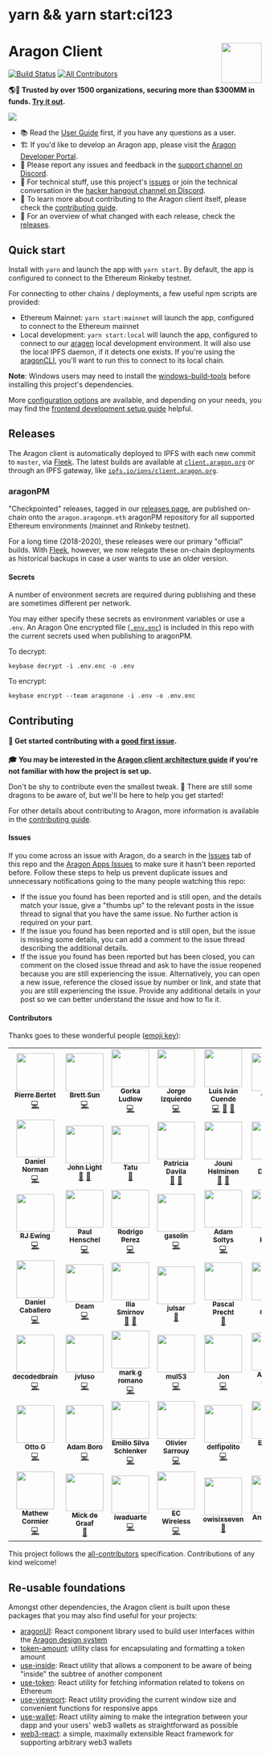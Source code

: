 # yarn && yarn start:ci123


# Aragon Client <a href="https://aragon.org/"><img align="right" src=".github/assets/aragon.svg" height="80px" /></a>

[![Build Status](https://img.shields.io/github/workflow/status/aragon/client/Run%20tests?style=flat-square)](https://github.com/aragon/client/actions)
[![All Contributors](https://img.shields.io/badge/all_contributors-47-orange.svg?style=flat-square)](#contributors)

**🌎🚀 Trusted by over 1500 organizations, securing more than $300MM in funds. [Try it out](https://client.aragon.org).**

<a href="https://client.aragon.org/#/a1/"><img src=".github/assets/screenshot.png" /></a>

- 📚 Read the [User Guide](https://help.aragon.org/) first, if you have any questions as a user.
- 🏗 If you'd like to develop an Aragon app, please visit the [Aragon Developer Portal](https://hack.aragon.org).
- 📝 Please report any issues and feedback in the [support channel on Discord](https://discord.gg/ZncWSEGbSJ).
- 🔧 For technical stuff, use this project's [issues](http://github.com/aragon/client/issues) or join the technical conversation in the [hacker hangout channel on Discord](https://discord.gg/XrhUzEy7jf).
- 📖 To learn more about contributing to the Aragon client itself, please check the [contributing guide](./CONTRIBUTING.md).
- 🚢 For an overview of what changed with each release, check the [releases](https://github.com/aragon/client/releases).

## Quick start

Install with `yarn` and launch the app with `yarn start`. By default, the app is configured to connect to the Ethereum Rinkeby testnet.

For connecting to other chains / deployments, a few useful npm scripts are provided:

- Ethereum Mainnet: `yarn start:mainnet` will launch the app, configured to connect to the Ethereum mainnet
- Local development: `yarn start:local` will launch the app, configured to connect to our [aragen](https://github.com/aragon/aragen) local development environment. It will also use the local IPFS daemon, if it detects one exists. If you're using the [aragonCLI](http://github.com/aragon/aragon-cli), you'll want to run this to connect to its local chain.

**Note**: Windows users may need to install the [windows-build-tools](https://www.npmjs.com/package/windows-build-tools) before installing this project's dependencies.

More [configuration options](docs/CONFIGURATION.md) are available, and depending on your needs, you may find the [frontend development setup guide](docs/FRONTEND_SETUP.md) helpful.

## Releases

The Aragon client is automatically deployed to IPFS with each new commit to `master`, via [Fleek](https://fleek.co/). The latest builds are available at [`client.aragon.org`](https://client.aragon.org/) or through an IPFS gateway, like [`ipfs.io/ipns/client.aragon.org`](https://ipfs.io/ipns/client.aragon.org/).

### aragonPM

"Checkpointed" releases, tagged in our [releases page](https://github.com/aragon/aragon/releases), are published on-chain onto the `aragon.aragonpm.eth` aragonPM repository for all supported Ethereum environments (mainnet and Rinkeby testnet).

For a long time (2018-2020), these releases were our primary "official" builds. With [Fleek](https://fleek.co/), however, we now relegate these on-chain deployments as historical backups in case a user wants to use an older version.

#### Secrets

A number of environment secrets are required during publishing and these are sometimes different per network.

You may either specify these secrets as environment variables or use a `.env`. An Aragon One encrypted file ([`.env.enc`](./.env.enc)) is included in this repo with the current secrets used when publishing to aragonPM.

To decrypt:

```
keybase decrypt -i .env.enc -o .env
```

To encrypt:

```
keybase encrypt --team aragonone -i .env -o .env.enc
```

## Contributing

#### 👋 Get started contributing with a [good first issue](https://github.com/aragon/client/issues?q=is%3Aissue+is%3Aopen+label%3A%22good+first+issue%22).

**🎓 You may be interested in the [Aragon client architecture guide](./docs/ARCHITECTURE.md) if you're not familiar with how the project is set up.**

Don't be shy to contribute even the smallest tweak. 🐲 There are still some dragons to be aware of, but we'll be here to help you get started!

For other details about contributing to Aragon, more information is available in the [contributing guide](./CONTRIBUTING.md).

#### Issues

If you come across an issue with Aragon, do a search in the [Issues](https://github.com/aragon/client/issues?utf8=%E2%9C%93&q=is%3Aissue) tab of this repo and the [Aragon Apps Issues](https://github.com/aragon/aragon-apps/issues?utf8=%E2%9C%93&q=is%3Aissue) to make sure it hasn't been reported before. Follow these steps to help us prevent duplicate issues and unnecessary notifications going to the many people watching this repo:

- If the issue you found has been reported and is still open, and the details match your issue, give a "thumbs up" to the relevant posts in the issue thread to signal that you have the same issue. No further action is required on your part.
- If the issue you found has been reported and is still open, but the issue is missing some details, you can add a comment to the issue thread describing the additional details.
- If the issue you found has been reported but has been closed, you can comment on the closed issue thread and ask to have the issue reopened because you are still experiencing the issue. Alternatively, you can open a new issue, reference the closed issue by number or link, and state that you are still experiencing the issue. Provide any additional details in your post so we can better understand the issue and how to fix it.

#### Contributors

Thanks goes to these wonderful people ([emoji key](https://allcontributors.org/docs/en/emoji-key)):

<!-- ALL-CONTRIBUTORS-LIST:START - Do not remove or modify this section -->
<!-- prettier-ignore-start -->
<!-- markdownlint-disable -->
<table>
  <tr>
    <td align="center"><a href="https://pierre.world/"><img src="https://avatars2.githubusercontent.com/u/36158?v=4" width="75px;" alt=""/><br /><sub><b>Pierre Bertet</b></sub></a><br /><a href="https://github.com/aragon/client/commits?author=bpierre" title="Code">💻</a></td>
    <td align="center"><a href="http://キタ.moe"><img src="https://avatars2.githubusercontent.com/u/4166642?v=4" width="75px;" alt=""/><br /><sub><b>Brett Sun</b></sub></a><br /><a href="https://github.com/aragon/client/commits?author=sohkai" title="Code">💻</a></td>
    <td align="center"><a href="http://AquiGorka.com"><img src="https://avatars3.githubusercontent.com/u/3072458?v=4" width="75px;" alt=""/><br /><sub><b>Gorka Ludlow</b></sub></a><br /><a href="https://github.com/aragon/client/commits?author=AquiGorka" title="Code">💻</a></td>
    <td align="center"><a href="http://izqui.me"><img src="https://avatars3.githubusercontent.com/u/447328?v=4" width="75px;" alt=""/><br /><sub><b>Jorge Izquierdo</b></sub></a><br /><a href="https://github.com/aragon/client/commits?author=izqui" title="Code">💻</a></td>
    <td align="center"><a href="http://aragon.org"><img src="https://avatars0.githubusercontent.com/u/718208?v=4" width="75px;" alt=""/><br /><sub><b>Luis Iván Cuende</b></sub></a><br /><a href="https://github.com/aragon/client/commits?author=luisivan" title="Code">💻</a> <a href="#design-luisivan" title="Design">🎨</a> <a href="#ideas-luisivan" title="Ideas, Planning, & Feedback">🤔</a></td>
    <td align="center"><a href="http://notbjerg.me"><img src="https://avatars0.githubusercontent.com/u/8862627?v=4" width="75px;" alt=""/><br /><sub><b>Oliver</b></sub></a><br /><a href="https://github.com/aragon/aragon/commits?author=onbjerg" title="Code">💻</a></td>
    <td align="center"><a href="https://github.com/bingen"><img src="https://avatars0.githubusercontent.com/u/701095?v=4" width="75px;" alt=""/><br /><sub><b>ßingen</b></sub></a><br /><a href="https://github.com/aragon/client/commits?author=bingen" title="Code">💻</a></td>
  </tr>
  <tr>
    <td align="center"><a href="http://2color.me"><img src="https://avatars1.githubusercontent.com/u/1992255?v=4" width="75px;" alt=""/><br /><sub><b>Daniel Norman</b></sub></a><br /><a href="https://github.com/aragon/client/commits?author=2color" title="Code">💻</a></td>
    <td align="center"><a href="https://www.lightco.in"><img src="https://avatars1.githubusercontent.com/u/9424721?v=4" width="75px;" alt=""/><br /><sub><b>John Light</b></sub></a><br /><a href="https://github.com/aragon/client/commits?author=john-light" title="Documentation">📖</a> <a href="https://github.com/aragon/client/issues?q=author%3Ajohn-light" title="Bug reports">🐛</a></td>
    <td align="center"><a href="https://github.com/Smokyish"><img src="https://avatars0.githubusercontent.com/u/21331903?v=4" width="75px;" alt=""/><br /><sub><b>Tatu</b></sub></a><br /><a href="https://github.com/aragon/client/commits?author=Smokyish" title="Documentation">📖</a></td>
    <td align="center"><a href="https://github.com/dizzypaty"><img src="https://avatars0.githubusercontent.com/u/7205369?v=4" width="75px;" alt=""/><br /><sub><b>Patricia Davila</b></sub></a><br /><a href="#design-dizzypaty" title="Design">🎨</a> <a href="#userTesting-dizzypaty" title="User Testing">📓</a></td>
    <td align="center"><a href="https://github.com/jounih"><img src="https://avatars0.githubusercontent.com/u/10109867?v=4" width="75px;" alt=""/><br /><sub><b>Jouni Helminen</b></sub></a><br /><a href="#design-jounih" title="Design">🎨</a> <a href="#userTesting-jounih" title="User Testing">📓</a></td>
    <td align="center"><a href="https://github.com/lkngtn"><img src="https://avatars0.githubusercontent.com/u/4986634?v=4" width="75px;" alt=""/><br /><sub><b>Luke Duncan</b></sub></a><br /><a href="#ideas-lkngtn" title="Ideas, Planning, & Feedback">🤔</a></td>
    <td align="center"><a href="http://danielconstantin.net/"><img src="https://avatars1.githubusercontent.com/u/26041347?v=4" width="75px;" alt=""/><br /><sub><b>Daniel Constantin</b></sub></a><br /><a href="https://github.com/aragon/client/commits?author=0x6431346e" title="Code">💻</a></td>
  </tr>
  <tr>
    <td align="center"><a href="https://rjewing.com"><img src="https://avatars3.githubusercontent.com/u/30963004?v=4" width="75px;" alt=""/><br /><sub><b>RJ Ewing</b></sub></a><br /><a href="https://github.com/aragon/client/commits?author=ewingrj" title="Code">💻</a></td>
    <td align="center"><a href="https://twitter.com/0xca0a"><img src="https://avatars0.githubusercontent.com/u/2223602?v=4" width="75px;" alt=""/><br /><sub><b>Paul Henschel</b></sub></a><br /><a href="https://github.com/aragon/client/commits?author=drcmda" title="Code">💻</a></td>
    <td align="center"><a href="https://github.com/rperez89"><img src="https://avatars2.githubusercontent.com/u/11763623?v=4" width="75px;" alt=""/><br /><sub><b>Rodrigo Perez</b></sub></a><br /><a href="https://github.com/aragon/client/commits?author=rperez89" title="Code">💻</a></td>
    <td align="center"><a href="http://www.gasolin.idv.tw"><img src="https://avatars1.githubusercontent.com/u/748808?v=4" width="75px;" alt=""/><br /><sub><b>gasolin</b></sub></a><br /><a href="https://github.com/aragon/client/commits?author=gasolin" title="Code">💻</a></td>
    <td align="center"><a href="http://adamsoltys.com/"><img src="https://avatars0.githubusercontent.com/u/7641?v=4" width="75px;" alt=""/><br /><sub><b>Adam Soltys</b></sub></a><br /><a href="https://github.com/aragon/client/commits?author=asoltys" title="Code">💻</a></td>
    <td align="center"><a href="https://github.com/arku"><img src="https://avatars2.githubusercontent.com/u/7039523?v=4" width="75px;" alt=""/><br /><sub><b>Arun Kumar</b></sub></a><br /><a href="https://github.com/aragon/client/commits?author=arku" title="Code">💻</a></td>
    <td align="center"><a href="https://github.com/bvanderdrift"><img src="https://avatars1.githubusercontent.com/u/6398452?v=4" width="75px;" alt=""/><br /><sub><b>Beer van der Drift</b></sub></a><br /><a href="https://github.com/aragon/client/commits?author=bvanderdrift" title="Code">💻</a></td>
  </tr>
  <tr>
    <td align="center"><a href="https://github.com/danielcaballero"><img src="https://avatars1.githubusercontent.com/u/1639333?v=4" width="75px;" alt=""/><br /><sub><b>Daniel Caballero</b></sub></a><br /><a href="https://github.com/aragon/client/commits?author=danielcaballero" title="Code">💻</a></td>
    <td align="center"><a href="https://twitter.com/deamlabs"><img src="https://avatars2.githubusercontent.com/u/9392750?v=4" width="75px;" alt=""/><br /><sub><b>Deam</b></sub></a><br /><a href="https://github.com/aragon/client/commits?author=deamme" title="Code">💻</a></td>
    <td align="center"><a href="https://github.com/uniconstructor"><img src="https://avatars3.githubusercontent.com/u/1384545?v=4" width="75px;" alt=""/><br /><sub><b>Ilia Smirnov</b></sub></a><br /><a href="https://github.com/aragon/client/commits?author=uniconstructor" title="Documentation">📖</a> <a href="#tool-uniconstructor" title="Tools">🔧</a></td>
    <td align="center"><a href="https://github.com/JulSar"><img src="https://avatars0.githubusercontent.com/u/28685529?v=4" width="75px;" alt=""/><br /><sub><b>julsar</b></sub></a><br /><a href="https://github.com/aragon/client/commits?author=JulSar" title="Documentation">📖</a></td>
    <td align="center"><a href="https://pascalprecht.github.io"><img src="https://avatars1.githubusercontent.com/u/445106?v=4" width="75px;" alt=""/><br /><sub><b>Pascal Precht</b></sub></a><br /><a href="#tool-PascalPrecht" title="Tools">🔧</a></td>
    <td align="center"><a href="https://rudygodoy.com"><img src="https://avatars2.githubusercontent.com/u/2400137?v=4" width="75px;" alt=""/><br /><sub><b>Rudy Godoy</b></sub></a><br /><a href="https://github.com/aragon/client/commits?author=rudygodoy" title="Documentation">📖</a></td>
    <td align="center"><a href="http://spacedecentral.net"><img src="https://avatars3.githubusercontent.com/u/2584493?v=4" width="75px;" alt=""/><br /><sub><b>Yalda Mousavinia</b></sub></a><br /><a href="https://github.com/aragon/client/commits?author=stellarmagnet" title="Code">💻</a></td>
  </tr>
  <tr>
    <td align="center"><a href="https://github.com/decodedbrain"><img src="https://avatars3.githubusercontent.com/u/18285094?v=4" width="75px;" alt=""/><br /><sub><b>decodedbrain</b></sub></a><br /><a href="https://github.com/aragon/client/commits?author=decodedbrain" title="Code">💻</a></td>
    <td align="center"><a href="https://github.com/jvluso"><img src="https://avatars2.githubusercontent.com/u/8061735?v=4" width="75px;" alt=""/><br /><sub><b>jvluso</b></sub></a><br /><a href="https://github.com/aragon/client/commits?author=jvluso" title="Code">💻</a></td>
    <td align="center"><a href="https://github.com/MarkGeeRomano"><img src="https://avatars1.githubusercontent.com/u/13630752?v=4" width="75px;" alt=""/><br /><sub><b>mark g romano</b></sub></a><br /><a href="https://github.com/aragon/client/commits?author=MarkGeeRomano" title="Code">💻</a></td>
    <td align="center"><a href="https://github.com/mul53"><img src="https://avatars0.githubusercontent.com/u/19148531?v=4" width="75px;" alt=""/><br /><sub><b>mul53</b></sub></a><br /><a href="https://github.com/aragon/client/commits?author=mul53" title="Code">💻</a></td>
    <td align="center"><a href="https://github.com/Schwartz10"><img src="https://avatars1.githubusercontent.com/u/12353734?v=4" width="75px;" alt=""/><br /><sub><b>Jon</b></sub></a><br /><a href="https://github.com/aragon/client/commits?author=Schwartz10" title="Code">💻</a></td>
    <td align="center"><a href="https://github.com/abhinavsagar"><img src="https://avatars0.githubusercontent.com/u/40603139?v=4" width="75px;" alt=""/><br /><sub><b>Abhinav Sagar</b></sub></a><br /><a href="#maintenance-abhinavsagar" title="Maintenance">🚧</a></td>
    <td align="center"><a href="http://geleeroyale.netlify.com"><img src="https://avatars1.githubusercontent.com/u/317685?v=4" width="75px;" alt=""/><br /><sub><b>geleeroyale</b></sub></a><br /><a href="https://github.com/aragon/client/commits?author=geleeroyale" title="Documentation">📖</a></td>
  </tr>
  <tr>
    <td align="center"><a href="https://github.com/ottodevs"><img src="https://avatars2.githubusercontent.com/u/5030059?v=4" width="75px;" alt=""/><br /><sub><b>Otto G</b></sub></a><br /><a href="https://github.com/aragon/client/commits?author=ottodevs" title="Code">💻</a></td>
    <td align="center"><a href="https://adamboro.com/"><img src="https://avatars0.githubusercontent.com/u/7383192?v=4" width="75px;" alt=""/><br /><sub><b>Adam Boro</b></sub></a><br /><a href="https://github.com/aragon/client/commits?author=adekbadek" title="Code">💻</a></td>
    <td align="center"><a href="https://github.com/e18r"><img src="https://avatars3.githubusercontent.com/u/16065447?v=4" width="75px;" alt=""/><br /><sub><b>Emilio Silva Schlenker</b></sub></a><br /><a href="https://github.com/aragon/client/commits?author=e18r" title="Code">💻</a></td>
    <td align="center"><a href="https://github.com/osarrouy"><img src="https://avatars1.githubusercontent.com/u/86822?v=4" width="75px;" alt=""/><br /><sub><b>Olivier Sarrouy</b></sub></a><br /><a href="https://github.com/aragon/client/commits?author=osarrouy" title="Code">💻</a></td>
    <td align="center"><a href="https://github.com/delfipolito"><img src="https://avatars2.githubusercontent.com/u/10419340?v=4" width="75px;" alt=""/><br /><sub><b>delfipolito</b></sub></a><br /><a href="https://github.com/aragon/client/commits?author=delfipolito" title="Code">💻</a></td>
    <td align="center"><a href="http://enriqueortiz.dev"><img src="https://avatars1.githubusercontent.com/u/26014927?v=4" width="75px;" alt=""/><br /><sub><b>Enrique Ortiz</b></sub></a><br /><a href="https://github.com/aragon/client/commits?author=Evalir" title="Code">💻</a></td>
    <td align="center"><a href="https://github.com/fabriziovigevani"><img src="https://avatars3.githubusercontent.com/u/22663232?v=4" width="75px;" alt=""/><br /><sub><b>Fabrizio Vigevani</b></sub></a><br /><a href="https://github.com/aragon/client/commits?author=fabriziovigevani" title="Code">💻</a></td>
  </tr>
  <tr>
    <td align="center"><a href="https://github.com/macor161"><img src="https://avatars3.githubusercontent.com/u/642515?v=4" width="75px;" alt=""/><br /><sub><b>Mathew Cormier</b></sub></a><br /><a href="https://github.com/aragon/client/commits?author=macor161" title="Code">💻</a></td>
    <td align="center"><a href="https://mickdegraaf.nl"><img src="https://avatars2.githubusercontent.com/u/1282116?v=4" width="75px;" alt=""/><br /><sub><b>Mick de Graaf</b></sub></a><br /><a href="#business-MickdeGraaf" title="Business development">💼</a></td>
    <td align="center"><a href="http://iwaduarte.dev"><img src="https://avatars0.githubusercontent.com/u/24816534?v=4" width="75px;" alt=""/><br /><sub><b>iwaduarte</b></sub></a><br /><a href="https://github.com/aragon/client/commits?author=iwaduarte" title="Code">💻</a></td>
    <td align="center"><a href="http://valtechcreative.com"><img src="https://avatars1.githubusercontent.com/u/40322776?v=4" width="75px;" alt=""/><br /><sub><b>EC Wireless</b></sub></a><br /><a href="https://github.com/aragon/client/commits?author=ECWireless" title="Code">💻</a></td>
    <td align="center"><a href="https://github.com/owisixseven"><img src="https://avatars1.githubusercontent.com/u/43449463?v=4" width="75px;" alt=""/><br /><sub><b>owisixseven</b></sub></a><br /><a href="#design-owisixseven" title="Design">🎨</a></td>
    <td align="center"><a href="https://andyhook.dev"><img src="https://avatars0.githubusercontent.com/u/11708259?v=4" width="75px;" alt=""/><br /><sub><b>Andy Hook</b></sub></a><br /><a href="https://github.com/aragon/client/commits?author=andy-hook" title="Code">💻</a></td>
  </tr>
</table>

<!-- markdownlint-enable -->
<!-- prettier-ignore-end -->
<!-- ALL-CONTRIBUTORS-LIST:END -->

This project follows the [all-contributors](https://github.com/all-contributors/all-contributors) specification. Contributions of any kind welcome!

## Re-usable foundations

Amongst other dependencies, the Aragon client is built upon these packages that you may also find useful for your projects:

- [aragonUI](https://github.com/aragon/aragon-ui): React component library used to build user interfaces within the [Aragon design system](https://blog.aragon.org/introducing-aragonds-the-new-aragon-design-system/)
- [token-amount](http://github.com/aragon/token-amount): utility class for encapsulating and formatting a token amount
- [use-inside](https://github.com/aragon/use-inside): React utility that allows a component to be aware of being "inside" the subtree of another component
- [use-token](https://github.com/aragon/use-token): React utility for fetching information related to tokens on Ethereum
- [use-viewport](https://github.com/aragon/use-viewport): React utility providing the current window size and convenient functions for responsive apps
- [use-wallet](https://github.com/aragon/use-wallet): React utility aiming to make the integration between your dapp and your users' web3 wallets as straightforward as possible
- [web3-react](https://github.com/NoahZinsmeister/web3-react): a simple, maximally extensible React framework for supporting arbitrary web3 wallets
